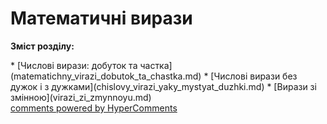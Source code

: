 <div id="hypercomments_widget" class="js-hypercomments-widget invisible"></div>

# Математичні вирази
<p><b>Зміст розділу:</b></p>
   * [Числові вирази: добуток та частка](matematichny_virazi_dobutok_ta_chastka.md)
   * [Числові вирази без дужок і з дужками](chislovy_virazi_yaky_mystyat_duzhki.md)
   * [Вирази зі змінною](virazi_zi_zmynnoyu.md)

<div class="js-hypercomments-container">
    <a href="http://hypercomments.com" class="hc-link" title="comments widget">comments powered by HyperComments</a>
</div>